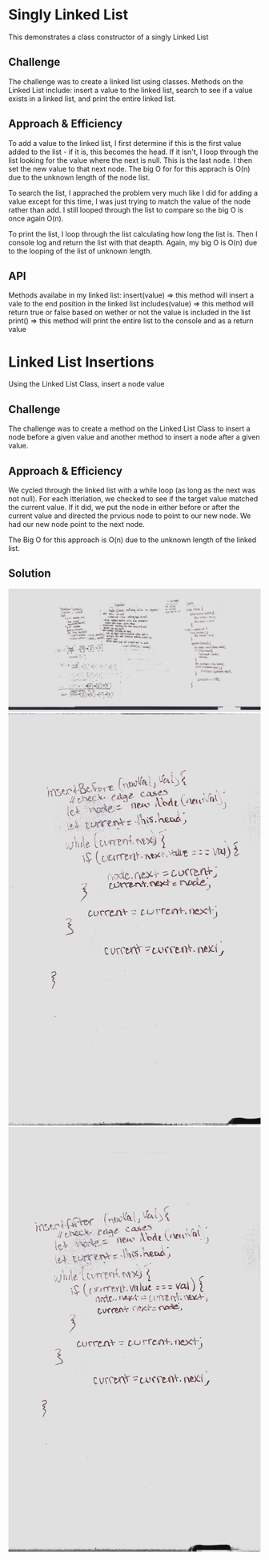 # Singly Linked List
This demonstrates a class constructor of a singly Linked List

## Challenge
The challenge was to create a linked list using classes. Methods on the Linked List include: insert a value to the linked list, search to see if a value exists in a linked list, and print the entire linked list.

## Approach & Efficiency
To add a value to the linked list, I first determine if this is the first value added to the list - if it is, this becomes the head. If it isn't, I loop through the list looking for the value where the next is null. This is the last node. I then set the new value to that next node. The big O for for this apprach is O(n) due to the unknown length of the node list.

To search the list, I apprached the problem very much like I did for adding a value except for this time, I was just trying to match the value of the node rather than add. I still looped through the list to compare so the big O is once again O(n).

To print the list, I loop through the list calculating how long the list is. Then I console log and return the list with that deapth. Again, my big O is O(n) due to the looping of the list of unknown length.

## API
Methods availabe in my linked list:
insert(value) => this method will insert a vale to the end position in the linked list
includes(value) => this method will return true or false based on wether or not the value is included in the list
print() => this method will print the entire list to the console and as a return value 

# Linked List Insertions
Using the Linked List Class, insert a node value

## Challenge
The challenge was to create a method on the Linked List Class to insert a node before a given value and another method to insert a node after a given value.

## Approach & Efficiency
We cycled through the linked list with a while loop (as long as the next was not null). For each itteriation, we checked to see if the target value matched the current value. If it did, we put the node in either before or after the current value and directed the prvious node to point to our new node. We had our new node point to the next node.

The Big O for this approach is O(n) due to the unknown length of the linked list.

## Solution
![](assets/ll_insertions1.jpeg)
![](assets/ll_insertions2.jpeg)
![](assets/ll_insertions3.jpeg)
